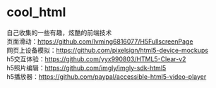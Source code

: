 # cool_html
自己收集的一些有趣，炫酷的前端技术<br>
页面滑动：https://github.com/lvming6816077/H5FullscreenPage<br>
网页上设备模拟：https://github.com/pixelsign/html5-device-mockups<br>
h5交互体验：https://github.com/yyx990803/HTML5-Clear-v2<br>
h5照片编辑：https://github.com/imgly/imgly-sdk-html5<br>
h5播放器：https://github.com/paypal/accessible-html5-video-player<br>

